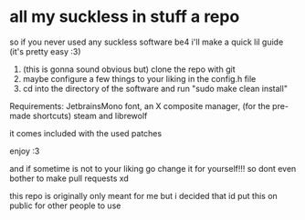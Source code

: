 # all my suckless in stuff a repo
so if you never used any suckless software be4 i'll make a quick lil guide (it's pretty easy :3)
1. (this is gonna sound obvious but) clone the repo with git
2. maybe configure a few things to your liking in the config.h file
3. cd into the directory of the software and run "sudo make clean install"

Requirements:
JetbrainsMono font,
an X composite manager,
(for the pre-made shortcuts) steam and librewolf 

it comes included with the used patches

enjoy :3

and if sometime is not to your liking go change it for yourself!!! so dont even bother to make pull requests xd

this repo is originally only meant for me but i decided that id put this on public for other people to use
